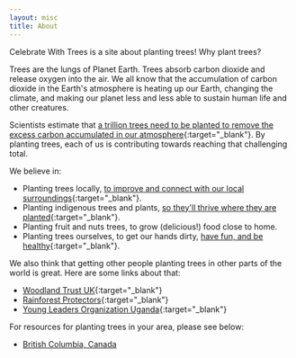 ```yaml
---
layout: misc
title: About
---
```


Celebrate With Trees is a site about planting trees! Why plant trees?

Trees are the lungs of Planet Earth.  Trees absorb carbon dioxide and release oxygen into the air.  We all know that the accumulation of carbon dioxide in the Earth's atmosphere is heating up our Earth, changing the climate, and making our planet less and less able to sustain human life and other creatures.

Scientists estimate that [a trillion trees need to be planted to remove the excess carbon accumulated in our atmosphere](https://www.theguardian.com/environment/2019/jul/04/planting-billions-trees-best-tackle-climate-crisis-scientists-canopy-emissions){:target="_blank"}. By planting trees, each of us is contributing towards reaching that challenging total.


We believe in:
* Planting trees locally, [to improve and connect with our local surroundings](https://www.treepeople.org/tree-benefits){:target="_blank"}.
* Planting indigenous trees and plants, [so they'll thrive where they are planted](https://thetyee.ca/News/2020/02/28/If-We-Plant-Trees-They-Must-Be-Native-Trees/){:target="_blank"}.
* Planting fruit and nuts trees, to grow (delicious!) food close to home.
* Planting trees ourselves, to get our hands dirty, [have fun, and be healthy](https://www.gardeningknowhow.com/garden-how-to/soil-fertilizers/antidepressant-microbes-soil.htm){:target="_blank"}.

We also think that getting other people planting trees in other parts of the world is great.  Here are some links about that:
* [Woodland Trust UK](https://www.woodlandtrust.org.uk/plant-trees/large-scale-planting){:target="_blank"}
* [Rainforest Protectors](http://www.rainforestprotectors.org/rainforest/Projects.aspx){:target="_blank"}
* [Young Leaders Organization Uganda](https://www.youngleadersuganda.org/fruit-tree-planting){:target="_blank"}

For resources for planting trees in your area, please see below:

* [British Columbia, Canada](/resources/resources-for-british-columbia.html)
